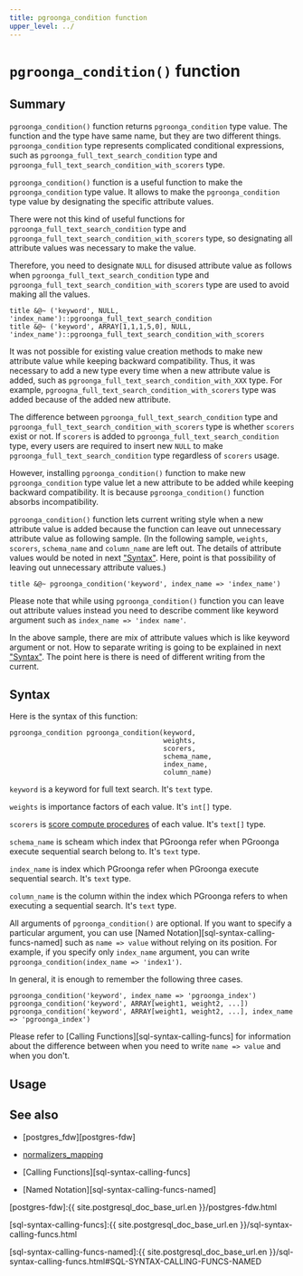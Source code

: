 ```yaml
---
title: pgroonga_condition function
upper_level: ../
---
```


# `pgroonga_condition()` function

## Summary

`pgroonga_condition()` function returns `pgroonga_condition` type value.
The function and the type have same name, but they are two different things.
`pgroonga_condition` type represents complicated conditional expressions, such as `pgroonga_full_text_search_condition` type and `pgroonga_full_text_search_condition_with_scorers` type. 

`pgroonga_condition()` function is a useful function to make the `pgroonga_condition` type value.
It allows to make the `pgroonga_condition` type value by designating the specific attribute values.

There were not this kind of useful functions for `pgroonga_full_text_search_condition` type and `pgroonga_full_text_search_condition_with_scorers` type, so designating all attribute values was necessary to make the value.

Therefore, you need to designate `NULL` for disused attribute value as follows when `pgroonga_full_text_search_condition` type and `pgroonga_full_text_search_condition_with_scorers` type are used to avoid making all the values.

```
title &@~ ('keyword', NULL, 'index_name')::pgroonga_full_text_search_condition
title &@~ ('keyword', ARRAY[1,1,1,5,0], NULL, 'index_name')::pgroonga_full_text_search_condition_with_scorers
```

It was not possible for existing value creation methods to make new attribute value while keeping backward compatibility.
Thus, it was necessary to add a new type every time when a new attribute value is added, such as `pgroonga_full_text_search_condition_with_XXX` type.
For example, `pgroogna_full_text_search_condition_with_scorers` type was added because of the added new attribute.

The difference between `pgroonga_full_text_search_condition` type and `pgroonga_full_text_search_condition_with_scorers` type is whether `scorers` exist or not. If `scorers` is added to `pgroonga_full_text_search_condition` type, every users are required to insert new `NULL` to make `pgroonga_full_text_search_condition` type regardless of `scorers` usage.

However, installing `pgroonga_condition()` function to make new `pgroonga_condition` type value let a new attribute to be added while keeping backward compatibility.
It is because `pgroonga_condition()` function absorbs incompatibility.

`pgroonga_condition()` function lets current writing style when a new attribute value is added because the function can leave out unnecessary attribute value as following sample.
(In the following sample, `weights`, `scorers`, `schema_name` and `column_name` are left out. The details of attribute values would be noted in next ["Syntax"](#syntax). Here, point is that possibility of leaving out unnecessary attribute values.)

```
title &@~ pgroonga_condition('keyword', index_name => 'index_name')
```

Please note that while using `pgroonga_condition()` function you can leave out attribute values instead you need to describe comment like keyword argument such as `index_name => 'index name'`.

In the above sample, there are mix of attribute values which is like keyword argument or not.
How to separate writing is going to be explained in next ["Syntax"](#syntax).
The point here is there is need of different writing from the current.

## Syntax

Here is the syntax of this function:

```
pgroonga_condition pgroonga_condition(keyword,
                                      weights,
                                      scorers,
                                      schema_name,
                                      index_name,
                                      column_name)
```

`keyword` is a keyword for full text search. It's `text` type.

`weights` is importance factors of each value. It's `int[]` type.

`scorers` is [score compute procedures][scorer] of each value. It's `text[]` type.

`schema_name` is scheam which index that PGroonga refer when PGroonga execute sequential search belong to. It's `text` type.

`index_name` is index which PGroonga refer when PGroonga execute sequential search. It's `text` type.

`column_name` is the column within the index which PGroonga refers to when executing a sequential search. It's `text` type.

All arguments of `pgroonga_condition()` are optional. If you want to specify a particular argument, you can use [Named Notation][sql-syntax-calling-funcs-named] such as `name => value` without relying on its position. For example, if you specify only `index_name` argument, you can write `pgroonga_condition(index_name => 'index1')`.

In general, it is enough to remember the following three cases.

```
pgroonga_condition('keyword', index_name => 'pgroonga_index')
pgroonga_condition('keyword', ARRAY[weight1, weight2, ...])
pgroonga_condition('keyword', ARRAY[weight1, weight2, ...], index_name => 'pgroonga_index')
```

Please refer to [Calling Functions][sql-syntax-calling-funcs] for information about the difference between when you need to write `name => value` and when you don't.

## Usage

## See also

* [postgres_fdw][postgres-fdw]

* [normalizers_mapping][normalizers-mapping]

* [Calling Functions][sql-syntax-calling-funcs]

* [Named Notation][sql-syntax-calling-funcs-named]


[postgres-fdw]:{{ site.postgresql_doc_base_url.en }}/postgres-fdw.html

[normalizers-mapping]:../create-index-using-pgroonga.html#custom-normalizer

[scorer]:https://groonga.org/docs/reference/scorer.html

[sql-syntax-calling-funcs]:{{ site.postgresql_doc_base_url.en }}/sql-syntax-calling-funcs.html

[sql-syntax-calling-funcs-named]:{{ site.postgresql_doc_base_url.en }}/sql-syntax-calling-funcs.html#SQL-SYNTAX-CALLING-FUNCS-NAMED
